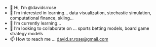 - 👋 Hi, I’m @davidsrrose
- 👀 I’m interested in learning...
         data visualization,
         stochastic simulation,
         computational finance,
         skiing...
- 🌱 I’m currently learning...
- 💞️ I’m looking to collaborate on ...
     sports betting models,
     board game strategy models
- 📫 How to reach me ... 
    david.sr.rose@gmail.com

<!---
davidsrrose/davidsrrose is a ✨ special ✨ repository because its `README.md` (this file) appears on your GitHub profile.
You can click the Preview link to take a look at your changes.
--->
